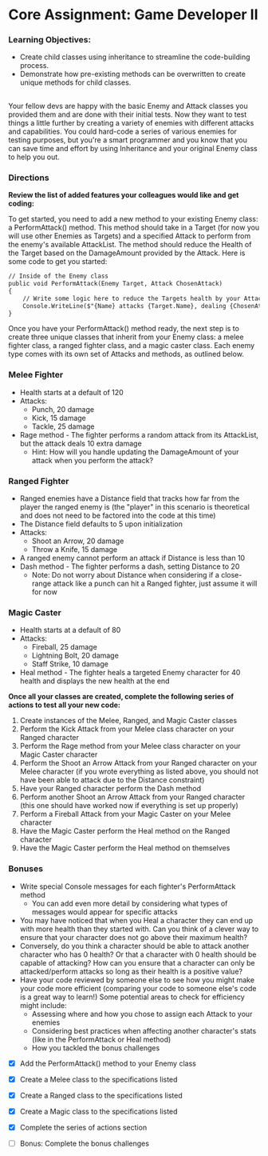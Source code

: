 # Core Assignment: Game Developer II

### Learning Objectives:

- Create child classes using inheritance to streamline the code-building process.
- Demonstrate how pre-existing methods can be overwritten to create unique methods for child classes.
##
Your fellow devs are happy with the basic Enemy and Attack classes you provided them and are done with their initial tests. Now they want to test things a little further by creating a variety of enemies with different attacks and capabilities. You could hard-code a series of various enemies for testing purposes, but you're a smart programmer and you know that you can save time and effort by using Inheritance and your original Enemy class to help you out.

### Directions
**Review the list of added features your colleagues would like and get coding:**

To get started, you need to add a new method to your existing Enemy class: a PerformAttack() method. This method should take in a Target (for now you will use other Enemies as Targets) and a specified Attack to perform from the enemy's available AttackList. The method should reduce the Health of the Target based on the DamageAmount provided by the Attack. Here is some code to get you started:
```md
// Inside of the Enemy class
public void PerformAttack(Enemy Target, Attack ChosenAttack)
{
    // Write some logic here to reduce the Targets health by your Attack's DamageAmount
    Console.WriteLine($"{Name} attacks {Target.Name}, dealing {ChosenAttack.DamageAmount} damage and reducing {Target.Name}'s health to {Target.Health}!!");
}
````
Once you have your PerformAttack() method ready, the next step is to create three unique classes that inherit from your Enemy class: a melee fighter class, a ranged fighter class, and a magic caster class. Each enemy type comes with its own set of Attacks and methods, as outlined below.

### Melee Fighter
- Health starts at a default of 120
- Attacks:
    - Punch, 20 damage
    - Kick, 15 damage
    - Tackle, 25 damage
- Rage method - The fighter performs a random attack from its AttackList, but the attack deals 10 extra damage
    - Hint: How will you handle updating the DamageAmount of your attack when you perform the attack?

### Ranged Fighter
- Ranged enemies have a Distance field that tracks how far from the player the ranged enemy is (the "player" in this scenario is theoretical and does not need to be factored into the code at this time)
- The Distance field defaults to 5 upon initialization
- Attacks:
    - Shoot an Arrow, 20 damage
    - Throw a Knife, 15 damage
- A ranged enemy cannot perform an attack if Distance is less than 10
- Dash method - The fighter performs a dash, setting Distance to 20
    - Note: Do not worry about Distance when considering if a close-range attack like a punch can hit a Ranged fighter, just assume it will for now

### Magic Caster
- Health starts at a default of 80
- Attacks:
    - Fireball, 25 damage
    - Lightning Bolt, 20 damage
    - Staff Strike, 10 damage
- Heal method - The fighter heals a targeted Enemy character for 40 health and displays the new health at the end

**Once all your classes are created, complete the following series of actions to test all your new code:**

1. Create instances of the Melee, Ranged, and Magic Caster classes
1. Perform the Kick Attack from your Melee class character on your Ranged character
1. Perform the Rage method from your Melee class character on your Magic Caster character
1. Perform the Shoot an Arrow Attack from your Ranged character on your Melee character (if you wrote everything as listed above, you should not have been able to attack due to the Distance constraint)
1. Have your Ranged character perform the Dash method
1. Perform another Shoot an Arrow Attack from your Ranged character (this one should have worked now if everything is set up properly)
1. Perform a Fireball Attack from your Magic Caster on your Melee character
1. Have the Magic Caster perform the Heal method on the Ranged character
1. Have the Magic Caster perform the Heal method on themselves

### Bonuses
- Write special Console messages for each fighter's PerformAttack method
    - You can add even more detail by considering what types of messages would appear for specific attacks
- You may have noticed that when you Heal a character they can end up with more health than they started with. Can you think of a clever way to ensure that your character does not go above their maximum health?
- Conversely, do you think a character should be able to attack another character who has 0 health? Or that a character with 0 health should be capable of attacking? How can you ensure that a character can only be attacked/perform attacks so long as their health is a positive value?
- Have your code reviewed by someone else to see how you might make your code more efficient (comparing your code to someone else's code is a great way to learn!) Some potential areas to check for efficiency might include:
    - Assessing where and how you chose to assign each Attack to your enemies
    - Considering best practices when affecting another character's stats (like in the PerformAttack or Heal method)
    - How you tackled the bonus challenges

- [x] Add the PerformAttack() method to your Enemy class

- [X] Create a Melee class to the specifications listed

- [x] Create a Ranged class to the specifications listed

- [x] Create a Magic class to the specifications listed

- [x] Complete the series of actions section

- [ ] Bonus: Complete the bonus challenges